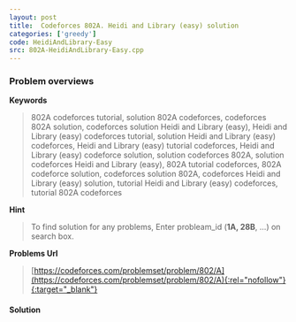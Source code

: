 ```yaml
---
layout: post
title:  Codeforces 802A. Heidi and Library (easy) solution
categories: ['greedy']
code: HeidiAndLibrary-Easy
src: 802A-HeidiAndLibrary-Easy.cpp
---
```

### **Problem overviews**

**Keywords**
> 802A codeforces tutorial, solution 802A codeforces, codeforces 802A solution, codeforces solution Heidi and Library (easy), Heidi and Library (easy) codeforces tutorial, solution Heidi and Library (easy) codeforces, Heidi and Library (easy) tutorial codeforces, Heidi and Library (easy) codeforce solution, solution codeforces 802A, solution codeforces Heidi and Library (easy), 802A tutorial codeforces, 802A codeforce solution, codeforces solution 802A, codeforces Heidi and Library (easy) solution, tutorial Heidi and Library (easy) codeforces, tutorial 802A codeforces

**Hint**
> To find solution for any problems, Enter probleam_id (**1A, 28B**, ...) on search box. 

**Problems Url**
> [https://codeforces.com/problemset/problem/802/A](https://codeforces.com/problemset/problem/802/A){:rel="nofollow"}{:target="_blank"}

#### **Solution**



